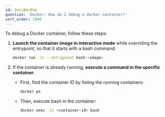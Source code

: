 ```yaml
---
id: 2acc8ec64a
question: 'Docker: How do I debug a docker container?'
sort_order: 1940
---
```


To debug a Docker container, follow these steps:

1. **Launch the container image in interactive mode** while overriding the entrypoint, so that it starts with a bash command:
   
   ```bash
   docker run -it --entrypoint bash <image>
   ```

2. If the container is already running, **execute a command in the specific container**:

   - First, find the container ID by listing the running containers:
     
     ```bash
     docker ps
     ```
   
   - Then, execute bash in the container:
     
     ```bash
     docker exec -it <container-id> bash
     ```